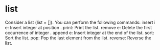 # list
Consider a list (list = []). You can perform the following commands:  insert i e: Insert integer  at position . print: Print the list. remove e: Delete the first occurrence of integer . append e: Insert integer  at the end of the list. sort: Sort the list. pop: Pop the last element from the list. reverse: Reverse the list.
